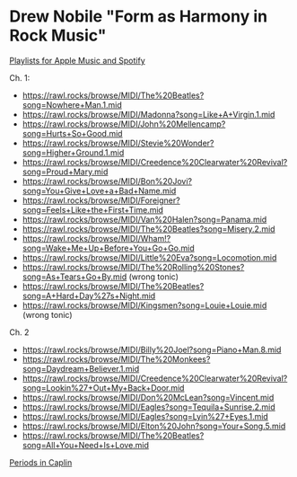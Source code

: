 # Drew Nobile "Form as Harmony in Rock Music"

[Playlists for Apple Music and Spotify](https://global.oup.com/us/companion.websites/9780190948368/ch1/)

Ch. 1:

- https://rawl.rocks/browse/MIDI/The%20Beatles?song=Nowhere+Man.1.mid
- https://rawl.rocks/browse/MIDI/Madonna?song=Like+A+Virgin.1.mid
- https://rawl.rocks/browse/MIDI/John%20Mellencamp?song=Hurts+So+Good.mid
- https://rawl.rocks/browse/MIDI/Stevie%20Wonder?song=Higher+Ground.1.mid
- https://rawl.rocks/browse/MIDI/Creedence%20Clearwater%20Revival?song=Proud+Mary.mid
- https://rawl.rocks/browse/MIDI/Bon%20Jovi?song=You+Give+Love+a+Bad+Name.mid
- https://rawl.rocks/browse/MIDI/Foreigner?song=Feels+Like+the+First+Time.mid
- https://rawl.rocks/browse/MIDI/Van%20Halen?song=Panama.mid 
- https://rawl.rocks/browse/MIDI/The%20Beatles?song=Misery.2.mid 
- https://rawl.rocks/browse/MIDI/Wham!?song=Wake+Me+Up+Before+You+Go+Go.mid
- https://rawl.rocks/browse/MIDI/Little%20Eva?song=Locomotion.mid
- https://rawl.rocks/browse/MIDI/The%20Rolling%20Stones?song=As+Tears+Go+By.mid (wrong tonic)
- https://rawl.rocks/browse/MIDI/The%20Beatles?song=A+Hard+Day%27s+Night.mid
- https://rawl.rocks/browse/MIDI/Kingsmen?song=Louie+Louie.mid (wrong tonic)

Ch. 2
- https://rawl.rocks/browse/MIDI/Billy%20Joel?song=Piano+Man.8.mid
- https://rawl.rocks/browse/MIDI/The%20Monkees?song=Daydream+Believer.1.mid
- https://rawl.rocks/browse/MIDI/Creedence%20Clearwater%20Revival?song=Lookin%27+Out+My+Back+Door.mid
- https://rawl.rocks/browse/MIDI/Don%20McLean?song=Vincent.mid
- https://rawl.rocks/browse/MIDI/Eagles?song=Tequila+Sunrise.2.mid
- https://rawl.rocks/browse/MIDI/Eagles?song=Lyin%27+Eyes.1.mid
- https://rawl.rocks/browse/MIDI/Elton%20John?song=Your+Song.5.mid
- https://rawl.rocks/browse/MIDI/The%20Beatles?song=All+You+Need+Is+Love.mid

[Periods in Caplin](http://www.music.mcgill.ca/acf/example3-1.php)
